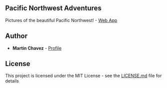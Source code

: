 ## Pacific Northwest Adventures

Pictures of the beautiful Pacific Northwest! - [Web App](https://martinchavez.github.io/PNW-Adventures)

## Author

- **Martin Chavez** - [Profile](https://github.com/MartinChavez)

## License

This project is licensed under the MIT License - see the [LICENSE.md](LICENSE) file for details
